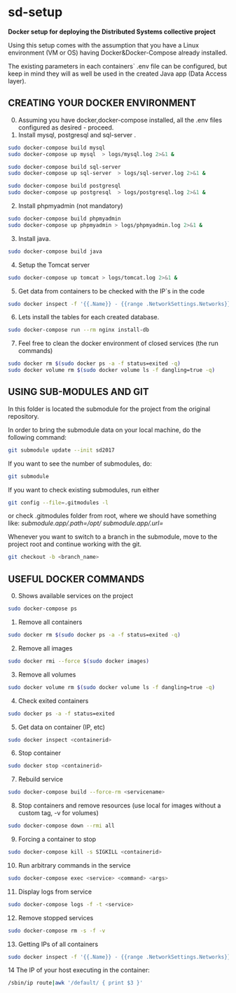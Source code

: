 # sd-setup
**Docker setup for deploying the Distributed Systems collective project**

Using this setup comes with the assumption that you have a Linux environment (VM or OS) having Docker&Docker-Compose 
already installed.

The existing parameters in each containers` .env file can be configured, but keep in mind they will as well be used
in the created Java app (Data Access layer).

## CREATING YOUR DOCKER ENVIRONMENT ##

0. Assuming you have docker,docker-compose installed, all the .env files configured as desired - proceed.
1. Install mysql, postgresql and sql-server .
````bash
sudo docker-compose build mysql
sudo docker-compose up mysql  > logs/mysql.log 2>&1 &

sudo docker-compose build sql-server
sudo docker-compose up sql-server  > logs/sql-server.log 2>&1 &

sudo docker-compose build postgresql
sudo docker-compose up postgresql  > logs/postgresql.log 2>&1 &
````
2. Install phpmyadmin (not mandatory)
````bash
sudo docker-compose build phpmyadmin
sudo docker-compose up phpmyadmin > logs/phpmyadmin.log 2>&1 &
````
3. Install java.
````bash
sudo docker-compose build java
````
4. Setup the Tomcat server
````bash
sudo docker-compose up tomcat > logs/tomcat.log 2>&1 &
````
5. Get data from containers to be checked with the IP`s in the code
````bash
sudo docker inspect -f '{{.Name}} - {{range .NetworkSettings.Networks}}{{.IPAddress}}{{end}}' $(sudo docker ps -aq)
````
6. Lets install the tables for each created database. 
````bash
sudo docker-compose run --rm nginx install-db
````

7. Feel free to clean the docker environment of closed services (the run commands)
````bash
sudo docker rm $(sudo docker ps -a -f status=exited -q)
sudo docker volume rm $(sudo docker volume ls -f dangling=true -q)
````


## USING SUB-MODULES AND GIT ##

In this folder is located the submodule for the project from the original repository.

In order to bring the submodule data on your local machine, do the following command:
````bash
git submodule update --init sd2017
````

If you want to see the number of submodules, do:
````bash
git submodule
````

If you want to check existing submodules, run either
````bash
git config --file=.gitmodules -l
````
or check .gitmodules folder from root, where we should have something like:
   _submodule.app/<folder>.path=/opt/<folder>_
   _submodule.app/<folder>.url=<github url>_

Whenever you want to switch to a branch in the submodule, move to the project root 
and continue working with the git.
````bash
git checkout -b <branch_name>
````


## USEFUL DOCKER COMMANDS ##

0. Shows available services on the project
````bash
sudo docker-compose ps
````
1. Remove all containers
````bash
sudo docker rm $(sudo docker ps -a -f status=exited -q)
````
2. Remove all images
````bash
sudo docker rmi --force $(sudo docker images)
````
3. Remove all volumes
````bash
sudo docker volume rm $(sudo docker volume ls -f dangling=true -q)
````
4. Check exited containers
````bash
sudo docker ps -a -f status=exited
````
5. Get data on container (IP, etc)
````bash
sudo docker inspect <containerid>
````
6. Stop container
````bash
sudo docker stop <containerid>
````
7. Rebuild service
````bash
sudo docker-compose build --force-rm <servicename>
````
8. Stop containers and remove resources (use local for images without a custom tag, -v for volumes)
````bash
sudo docker-compose down --rmi all
````
9. Forcing a container to stop
````bash
sudo docker-compose kill -s SIGKILL <containerid>
````
10. Run arbitrary commands in the service
````bash
sudo docker-compose exec <service> <command> <args>
````
11. Display logs from service
````bash
sudo docker-compose logs -f -t <service>
````
12. Remove stopped services
````bash
sudo docker-compose rm -s -f -v
````
13. Getting IPs of all containers
````bash
sudo docker inspect -f '{{.Name}} - {{range .NetworkSettings.Networks}}{{.IPAddress}}{{end}}' $(sudo docker ps -aq)
````
14 The IP of your host executing in the container:
````bash
/sbin/ip route|awk '/default/ { print $3 }'
````
